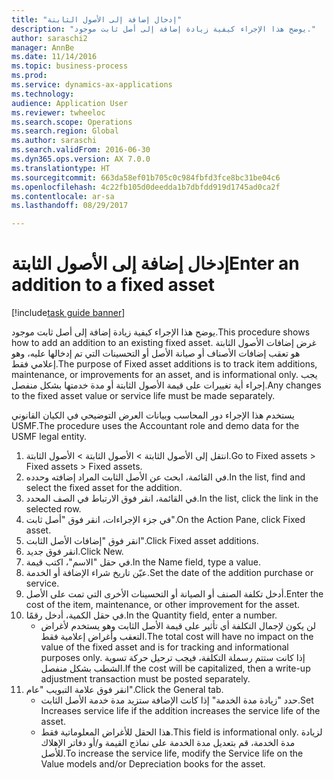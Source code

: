 ```yaml
--- 
title: "إدخال إضافة إلى الأصول الثابتة"
description: "يوضح هذا الإجراء كيفية زيادة إضافة إلى أصل ثابت موجود."
author: saraschi2
manager: AnnBe
ms.date: 11/14/2016
ms.topic: business-process
ms.prod: 
ms.service: dynamics-ax-applications
ms.technology: 
audience: Application User
ms.reviewer: twheeloc
ms.search.scope: Operations
ms.search.region: Global
ms.author: saraschi
ms.search.validFrom: 2016-06-30
ms.dyn365.ops.version: AX 7.0.0
ms.translationtype: HT
ms.sourcegitcommit: 663da58ef01b705c0c984fbfd3fce8bc31be04c6
ms.openlocfilehash: 4c22fb105d0deedda1b7dbfdd919d1745ad0ca2f
ms.contentlocale: ar-sa
ms.lasthandoff: 08/29/2017

---
```

# <a name="enter-an-addition-to-a-fixed-asset"></a><span data-ttu-id="71f79-103">إدخال إضافة إلى الأصول الثابتة</span><span class="sxs-lookup"><span data-stu-id="71f79-103">Enter an addition to a fixed asset</span></span>

[!include[task guide banner](../../includes/task-guide-banner.md)]

<span data-ttu-id="71f79-104">يوضح هذا الإجراء كيفية زيادة إضافة إلى أصل ثابت موجود.</span><span class="sxs-lookup"><span data-stu-id="71f79-104">This procedure shows how to add an addition to an existing fixed asset.</span></span> <span data-ttu-id="71f79-105">غرض إضافات الأصول الثابتة هو تعقب إضافات الأصناف أو صيانة الأصل أو التحسينات التي تم إدخالها عليه، وهو إعلامي فقط.</span><span class="sxs-lookup"><span data-stu-id="71f79-105">The purpose of Fixed asset additions is to track item additions, maintenance, or improvements for an asset, and is informational only.</span></span> <span data-ttu-id="71f79-106">يجب إجراء أية تغييرات على قيمة الأصول الثابتة أو مدة خدمتها بشكل منفصل.</span><span class="sxs-lookup"><span data-stu-id="71f79-106">Any changes to the fixed asset value or service life must be made separately.</span></span>   



<span data-ttu-id="71f79-107">يستخدم هذا الإجراء دور المحاسب وبيانات العرض التوضيحي في الكيان القانوني USMF.</span><span class="sxs-lookup"><span data-stu-id="71f79-107">The procedure uses the Accountant role and demo data for the USMF legal entity.</span></span>

1. <span data-ttu-id="71f79-108">انتقل إلى الأصول الثابتة > الأصول الثابتة > الأصول الثابتة.</span><span class="sxs-lookup"><span data-stu-id="71f79-108">Go to Fixed assets > Fixed assets > Fixed assets.</span></span>
2. <span data-ttu-id="71f79-109">في القائمة، ابحث عن الأصل الثابت المراد إضافته وحدده.</span><span class="sxs-lookup"><span data-stu-id="71f79-109">In the list, find and select the fixed asset for the addition.</span></span>
3. <span data-ttu-id="71f79-110">في القائمة، انقر فوق الارتباط في الصف المحدد.</span><span class="sxs-lookup"><span data-stu-id="71f79-110">In the list, click the link in the selected row.</span></span>
4. <span data-ttu-id="71f79-111">في جزء الإجراءات، انقر فوق "أصل ثابت".</span><span class="sxs-lookup"><span data-stu-id="71f79-111">On the Action Pane, click Fixed asset.</span></span>
5. <span data-ttu-id="71f79-112">انقر فوق "إضافات الأصل الثابت".</span><span class="sxs-lookup"><span data-stu-id="71f79-112">Click Fixed asset additions.</span></span>
6. <span data-ttu-id="71f79-113">انقر فوق جديد.</span><span class="sxs-lookup"><span data-stu-id="71f79-113">Click New.</span></span>
7. <span data-ttu-id="71f79-114">في حقل "الاسم"، اكتب قيمة.</span><span class="sxs-lookup"><span data-stu-id="71f79-114">In the Name field, type a value.</span></span>
8. <span data-ttu-id="71f79-115">عيّن تاريخ شراء الإضافة أو الخدمة.</span><span class="sxs-lookup"><span data-stu-id="71f79-115">Set the date of the addition purchase or service.</span></span>
9. <span data-ttu-id="71f79-116">أدخل تكلفة الصنف أو الصيانة أو التحسينات الأخرى التي تمت على الأصل.</span><span class="sxs-lookup"><span data-stu-id="71f79-116">Enter the cost of the item, maintenance, or other improvement for the asset.</span></span>
10. <span data-ttu-id="71f79-117">في حقل الكمية، أدخل رقمًا.</span><span class="sxs-lookup"><span data-stu-id="71f79-117">In the Quantity field, enter a number.</span></span>
    * <span data-ttu-id="71f79-118">لن يكون لإجمال التكلفة أي تأثير على قيمة الأصل الثابت وهو يستخدم لأغراض التعقب وأغراض إعلامية فقط.</span><span class="sxs-lookup"><span data-stu-id="71f79-118">The total cost will have no impact on the value of the fixed asset and is for tracking and informational purposes only.</span></span> <span data-ttu-id="71f79-119">إذا كانت ستتم رسملة التكلفة، فيجب ترحيل حركة تسوية الشطب بشكل منفصل.</span><span class="sxs-lookup"><span data-stu-id="71f79-119">If the cost will be capitalized, then a write-up adjustment transaction must be posted separately.</span></span>  
11. <span data-ttu-id="71f79-120">انقر فوق علامة التبويب "عام".</span><span class="sxs-lookup"><span data-stu-id="71f79-120">Click the General tab.</span></span>
    * <span data-ttu-id="71f79-121">حدد "زيادة مدة الخدمة" إذا كانت الإضافة ستزيد مدة خدمة الأصل الثابت.</span><span class="sxs-lookup"><span data-stu-id="71f79-121">Set Increases service life if the addition increases the service life of the asset.</span></span>  
    * <span data-ttu-id="71f79-122">هذا الحقل للأغراض المعلوماتية فقط.</span><span class="sxs-lookup"><span data-stu-id="71f79-122">This field is informational only.</span></span> <span data-ttu-id="71f79-123">لزيادة مدة الخدمة، قم بتعديل مدة الخدمة على نماذج القيمة و/أو دفاتر الإهلاك للأصل.</span><span class="sxs-lookup"><span data-stu-id="71f79-123">To increase the service life, modify the Service life on the Value models and/or Depreciation books for the asset.</span></span>  


